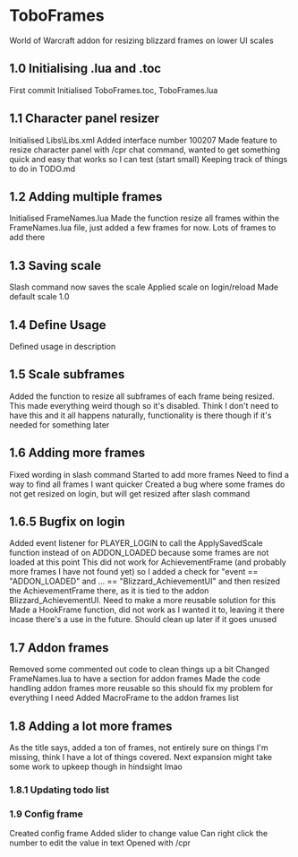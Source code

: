 # ToboFrames
 World of Warcraft addon for resizing blizzard frames on lower UI scales

## 1.0 Initialising .lua and .toc
First commit
Initialised ToboFrames.toc, ToboFrames.lua

## 1.1 Character panel resizer
Initialised Libs\Libs.xml
Added interface number 100207
Made feature to resize character panel with /cpr chat command, wanted to get something quick and easy that works so I can test (start small)
Keeping track of things to do in TODO.md

## 1.2 Adding multiple frames
Initialised FrameNames.lua
Made the function resize all frames within the FrameNames.lua file, just added a few frames for now. Lots of frames to add there

## 1.3 Saving scale
Slash command now saves the scale
Applied scale on login/reload
Made default scale 1.0

## 1.4 Define Usage
Defined usage in description

## 1.5 Scale subframes
Added the function to resize all subframes of each frame being resized.
This made everything weird though so it's disabled.
Think I don't need to have this and it all happens naturally, functionality is there though if it's needed for something later

## 1.6 Adding more frames
Fixed wording in slash command
Started to add more frames
Need to find a way to find all frames I want quicker
Created a bug where some frames do not get resized on login, but will get resized after slash command

## 1.6.5 Bugfix on login
Added event listener for PLAYER_LOGIN to call the ApplySavedScale function instead of on ADDON_LOADED because some frames are not loaded at this point
This did not work for AchievementFrame (and probably more frames I have not found yet) so I added a check for "event == "ADDON_LOADED" and ... == "Blizzard_AchievementUI" and then resized the AchievementFrame there, as it is tied to the addon Blizzard_AchievementUI. Need to make a more reusable solution for this
Made a HookFrame function, did not work as I wanted it to, leaving it there incase there's a use in the future. Should clean up later if it goes unused

## 1.7 Addon frames
Removed some commented out code to clean things up a bit
Changed FrameNames.lua to have a section for addon frames
Made the code handling addon frames more reusable so this should fix my problem for everything I need
Added MacroFrame to the addon frames list

## 1.8 Adding a lot more frames
As the title says, added a ton of frames, not entirely sure on things I'm missing, think I have a lot of things covered. Next expansion might take some work to upkeep though in hindsight lmao

### 1.8.1 Updating todo list

### 1.9 Config frame
Created config frame
Added slider to change value
Can right click the number to edit the value in text
Opened with /cpr